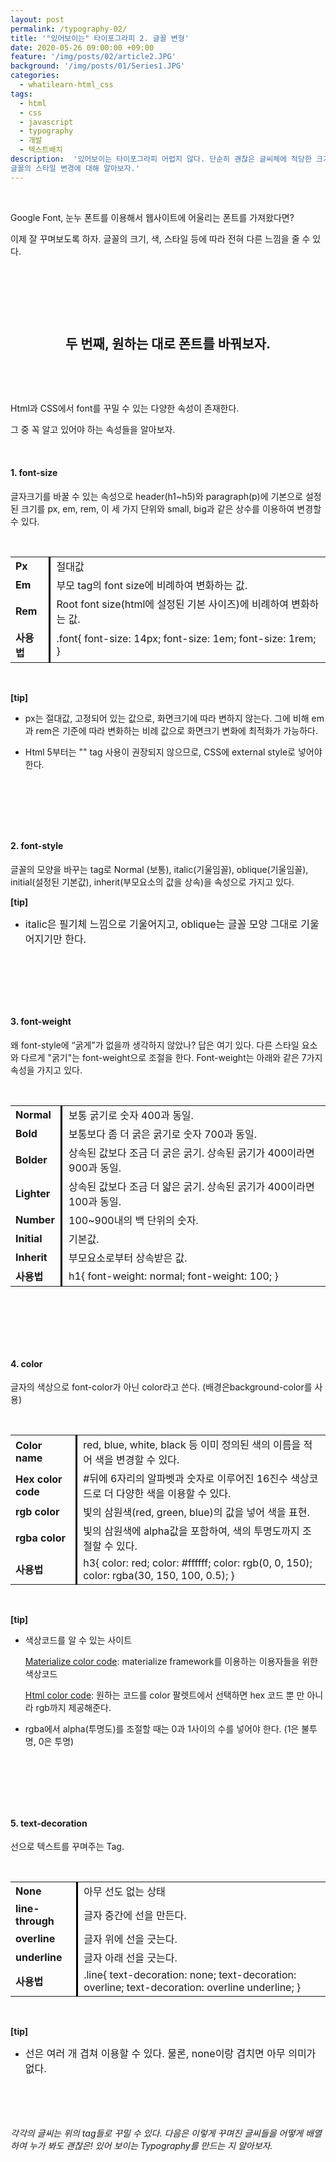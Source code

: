 ```yaml
---
layout: post
permalink: /typography-02/
title: '"있어보이는" 타이포그라피 2. 글꼴 변형'
date: 2020-05-26 09:00:00 +09:00
feature: '/img/posts/02/article2.JPG'
background: '/img/posts/01/Series1.JPG'
categories:
  - whatilearn-html_css
tags:
  - html
  - css
  - javascript
  - typography
  - 개발
  - 텍스트배치
description:  '있어보이는 타이포그라피 어렵지 않다. 단순히 괜찮은 글씨체에 적당한 크기를 가진 글씨들을 알맞게 배치하면 완성할 수 있다. 타이포그라피 그 두번째 밥아저씨보다는 더 자세한 설명,
글꼴의 스타일 변경에 대해 알아보자.'
---
```


​     

Google Font, 눈누 폰트를 이용해서 웹사이트에 어울리는 폰트를 가져왔다면?

이제 잘 꾸며보도록 하자. 글꼴의 크기, 색, 스타일 등에 따라 전혀 다른 느낌을 줄 수 있다.

​     

​     

​     

## <center>두 번째, 원하는 대로 폰트를 바꿔보자.</center>

​        

​     

Html과 CSS에서 font를 꾸밀 수 있는 다양한 속성이 존재한다.

그 중 꼭 알고 있어야 하는 속성들을 알아보자.

​      

#### **1. font-size**

글자크기를 바꿀 수 있는 속성으로 header(h1~h5)와 paragraph(p)에 기본으로 설정된 크기를 px, em, rem, 이 세 가지 단위와 small, big과 같은 상수를 이용하여 변경할 수 있다.

​     

<table style="font-size:1rem;">
	<tr>
        <td style="font-weight:700; border-right:0.2em solid black; padding-right: 0.6em;">Px</td>
        <td style="padding-left:0.6em;">절대값</td>
    </tr>
    <tr>
        <td style="font-weight:700; border-right:0.2em solid black; padding-right: 0.6em;">Em</td>
        <td style="padding-left:0.6em;">부모 tag의 font  size에 비례하여 변화하는 값.</td>
    </tr>
    <tr>
        <td style="font-weight:700; border-right:0.2em solid black; padding-right: 0.6em;">Rem</td>
        <td style="padding-left:0.6em;">Root font size(html에 설정된 기본 사이즈)에 비례하여 변화하는 값.</td>
    </tr>
    <tr>
        <td style="font-weight:700; border-right:0.2em solid black; padding-right: 0.6em;">사용법</td>
        <td style="padding-left:0.6em;">.font{  font-size: 14px;  font-size: 1em;  font-size: 1rem;  }</td>
    </tr>
</table>

​     

__[tip]__

* px는 절대값, 고정되어 있는 값으로, 화면크기에 따라 변하지 않는다. 그에 비해 em과 rem은 기준에 따라 변화하는 비례 값으로 화면크기 변화에 최적화가 가능하다.

* Html 5부터는 "<font>" tag 사용이 권장되지 않으므로, CSS에 external style로 넣어야 한다.

​    

​      

​      

#### **2. font-style**

글꼴의 모양을 바꾸는 tag로 Normal (보통), italic(기울임꼴), oblique(기울임꼴), initial(설정된 기본값), inherit(부모요소의 값을 상속)을 속성으로 가지고 있다.

__[tip]__

* <span style="font-size:1rem;">italic은 필기체 느낌으로 기울어지고, oblique는 글꼴 모양 그대로 기울어지기만 한다. </span>

​     

​      

​      

#### **3. font-weight**

왜 font-style에 “굵게”가 없을까 생각하지 않았나? 답은 여기 있다. 다른 스타일 요소와 다르게 "굵기"는 font-weight으로 조절을 한다. Font-weight는 아래와 같은 7가지 속성을 가지고 있다.

​     

<table style="font-size:1rem;">
	<tr>
        <td style="font-weight:700; border-right:0.2em solid black; padding-right: 0.6em;">Normal</td>
        <td style="padding-left:0.6em;">보통 굵기로 숫자 400과 동일.</td>
    </tr>
    <tr>
        <td style="font-weight:700; border-right:0.2em solid black; padding-right: 0.6em;">Bold</td>
        <td style="padding-left:0.6em;">보통보다 좀 더 굵은 굵기로 숫자 700과 동일.</td>
    </tr>
    <tr>
        <td style="font-weight:700; border-right:0.2em solid black; padding-right: 0.6em;">Bolder</td>
        <td style="padding-left:0.6em;">상속된 값보다 조금 더 굵은 굵기. 상속된 굵기가  400이라면 900과 동일.</td>
    </tr>
    <tr>
        <td style="font-weight:700; border-right:0.2em solid black; padding-right: 0.6em;">Lighter</td>
        <td style="padding-left:0.6em;">상속된 값보다 조금 더 얇은 굵기. 상속된 굵기가  400이라면 100과 동일.</td>
    </tr>
    <tr>
        <td style="font-weight:700; border-right:0.2em solid black; padding-right: 0.6em;">Number</td>
        <td style="padding-left:0.6em;">100~900내의 백 단위의 숫자.</td>
    </tr>
    <tr>
        <td style="font-weight:700; border-right:0.2em solid black; padding-right: 0.6em;">Initial</td>
        <td style="padding-left:0.6em;">기본값.</td>
    </tr>
    <tr>
        <td style="font-weight:700; border-right:0.2em solid black; padding-right: 0.6em;">Inherit</td>
        <td style="padding-left:0.6em;">부모요소로부터 상속받은 값.</td>
    </tr>
    <tr>
        <td style="font-weight:700; border-right:0.2em solid black; padding-right: 0.6em;">사용법</td>
        <td style="padding-left:0.6em;">h1{  font-weight: normal;  font-weight: 100;  }</td>
    </tr>
</table>

​           

​      

​      

#### **4. color**

글자의 색상으로 font-color가 아닌 color라고 쓴다. (배경은background-color를 사용)

​     

<table style="font-size:1rem;">
	<tr>
        <td style="font-weight:700; border-right:0.2em solid black; padding-right: 0.6em;">Color name</td>
        <td style="padding-left:0.6em;">red, blue, white, black 등 이미 정의된 색의 이름을 적어 색을 변경할 수 있다.</td>
    </tr>
    <tr>
        <td style="font-weight:700; border-right:0.2em solid black; padding-right: 0.6em;">Hex color code</td>
        <td style="padding-left:0.6em;">#뒤에 6자리의 알파벳과 숫자로 이루어진 16진수 색상코드로 더 다양한  색을 이용할 수 있다.</td>
    </tr>
    <tr>
        <td style="font-weight:700; border-right:0.2em solid black; padding-right: 0.6em;">rgb color</td>
        <td style="padding-left:0.6em;">빛의  삼원색(red, green, blue)의 값을 넣어 색을 표현.</td>
    </tr>
    <tr>
        <td style="font-weight:700; border-right:0.2em solid black; padding-right: 0.6em;">rgba color</td>
        <td style="padding-left:0.6em;">빛의  삼원색에 alpha값을 포함하여, 색의 투명도까지 조절할  수 있다.</td>
    </tr>
    <tr>
        <td style="font-weight:700; border-right:0.2em solid black; padding-right: 0.6em;">사용법</td>
        <td style="padding-left:0.6em;">h3{  color: red;   color:  #ffffff;   color:  rgb(0, 0, 150);   color:  rgba(30, 150, 100, 0.5);  }</td>
    </tr>
</table>

​     

__[tip]__

* 색상코드를 알 수 있는 사이트

  [Materialize color code](https://materializecss.com/color.html): materialize framework를 이용하는 이용자들을 위한 색상코드

  [Html color code](https://htmlcolorcodes.com/): 원하는 코드를 color 팔렛트에서 선택하면 hex 코드 뿐 만 아니라 rgb까지 제공해준다.

* rgba에서 alpha(투명도)를 조절할 때는 0과 1사이의 수를 넣어야 한다. (1은 불투명, 0은 투명)

​      

​      

​      

#### **5. text-decoration**

선으로 텍스트를 꾸며주는 Tag.

​     

<table style="font-size:1rem;">
	<tr>
        <td style="font-weight:700; border-right:0.2em solid black; padding-right: 0.6em;">None</td>
        <td style="padding-left:0.6em;">아무 선도 없는 상태</td>
    </tr>
    <tr>
        <td style="font-weight:700; border-right:0.2em solid black; padding-right: 0.6em;">line-through</td>
        <td style="padding-left:0.6em;">글자 중간에 선을 만든다.</td>
    </tr>
    <tr>
        <td style="font-weight:700; border-right:0.2em solid black; padding-right: 0.6em;">overline</td>
        <td style="padding-left:0.6em;">글자 위에 선을 긋는다.</td>
    </tr>
    <tr>
        <td style="font-weight:700; border-right:0.2em solid black; padding-right: 0.6em;">underline</td>
        <td style="padding-left:0.6em;">글자 아래 선을 긋는다.</td>
    </tr>
    <tr>
        <td style="font-weight:700; border-right:0.2em solid black; padding-right: 0.6em;">사용법</td>
        <td style="padding-left:0.6em;">.line{ text-decoration: none; text-decoration: overline; text-decoration: overline underline; }</td>
    </tr>
</table>

​      

__[tip]__

* <span style="font-size: 1rem;">선은 여러 개 겹쳐 이용할 수 있다. 물론, none이랑 겹치면 아무 의미가 없다.</span>

​     

​     

###### 각각의 글씨는 위의 tag들로 꾸밀 수 있다. 다음은 이렇게 꾸며진 글씨들을 어떻게 배열하여 누가 봐도 괜찮은! 있어 보이는 Typography를 만드는 지 알아보자.

​      

​      
